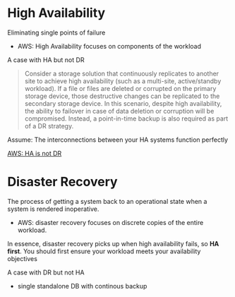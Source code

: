 # High Availability
Eliminating single points of failure
- AWS: High Availability focuses on components of the workload

A case with HA but not DR
> Consider a storage solution that continuously replicates to another site to achieve high availability (such as a multi-site, active/standby workload).
> If a file or files are deleted or corrupted on the primary storage device, those destructive changes can be replicated to the secondary storage device.
> In this scenario, despite high availability, the ability to failover in case of data deletion or corruption will be compromised.
> Instead, a point-in-time backup is also required as part of a DR strategy.

Assume: The interconnections between your HA systems function perfectly

[AWS: HA is not DR](https://docs.aws.amazon.com/whitepapers/latest/disaster-recovery-workloads-on-aws/high-availability-is-not-disaster-recovery.html)


# Disaster Recovery 
The process of getting a system back to an operational state when a system is rendered inoperative.
- AWS: disaster recovery focuses on discrete copies of the entire workload.

In essence, disaster recovery picks up when high availability fails, so **HA first**. You should first ensure your workload meets your availability objectives

A case with DR but not HA
- single standalone DB with continous backup

